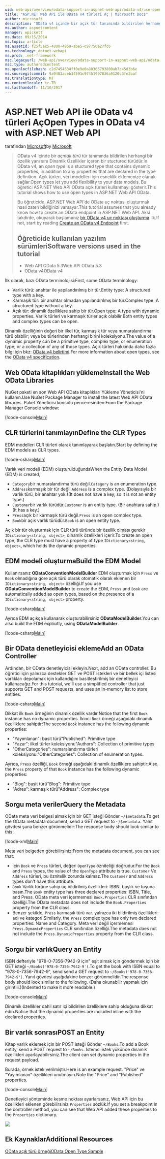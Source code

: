 ```yaml
---
uid: web-api/overview/odata-support-in-aspnet-web-api/odata-v4/use-open-types-in-odata-v4
title: "ASP.NET Web API ile OData v4 türleri Aç | Microsoft Docs"
author: microsoft
description: "OData v4 içinde bir açık tür tanımında bildirilen herhangi bir özellik yanı sıra Dinamik Özellikler içeren bir stuctured türü türüdür. Aç..."
ms.author: aspnetcontent
manager: wpickett
ms.date: 09/15/2014
ms.topic: article
ms.assetid: f25f5ac5-4800-4950-abe5-c97750a27fc6
ms.technology: dotnet-webapi
ms.prod: .net-framework
msc.legacyurl: /web-api/overview/odata-support-in-aspnet-web-api/odata-v4/use-open-types-in-odata-v4
msc.type: authoredcontent
ms.openlocfilehash: c2d7454534ff0e9e0a80365793800ab7c45d3b6e
ms.sourcegitcommit: 9a9483aceb34591c97451997036a9120c3fe2baf
ms.translationtype: MT
ms.contentlocale: tr-TR
ms.lasthandoff: 11/10/2017
---
```

<a name="open-types-in-odata-v4-with-aspnet-web-api"></a><span data-ttu-id="4ea90-104">ASP.NET Web API ile OData v4 türleri Aç</span><span class="sxs-lookup"><span data-stu-id="4ea90-104">Open Types in OData v4 with ASP.NET Web API</span></span>
====================
<span data-ttu-id="4ea90-105">tarafından [Microsoft](https://github.com/microsoft)</span><span class="sxs-lookup"><span data-stu-id="4ea90-105">by [Microsoft](https://github.com/microsoft)</span></span>

> <span data-ttu-id="4ea90-106">OData v4 içinde bir *açmak türü* tür tanımında bildirilen herhangi bir özellik yanı sıra Dinamik Özellikler içeren bir stuctured türüdür.</span><span class="sxs-lookup"><span data-stu-id="4ea90-106">In OData v4, an *open type* is a stuctured type that contains dynamic properties, in addition to any properties that are declared in the type definition.</span></span> <span data-ttu-id="4ea90-107">Açık türleri, veri modelleri için esneklik eklemenize olanak sağlar.</span><span class="sxs-lookup"><span data-stu-id="4ea90-107">Open types let you add flexibility to your data models.</span></span> <span data-ttu-id="4ea90-108">Bu öğretici ASP.NET Web API OData açık türleri kullanmayı gösterir.</span><span class="sxs-lookup"><span data-stu-id="4ea90-108">This tutorial shows how to use open types in ASP.NET Web API OData.</span></span>
> 
> <span data-ttu-id="4ea90-109">Bu öğreticide, ASP.NET Web API'de OData uç noktası oluşturmak nasıl zaten bildiğinizi varsayar.</span><span class="sxs-lookup"><span data-stu-id="4ea90-109">This tutorial assumes that you already know how to create an OData endpoint in ASP.NET Web API.</span></span> <span data-ttu-id="4ea90-110">Aksi takdirde, okuyarak başlamanız [bir OData v4 uç noktası oluşturma](create-an-odata-v4-endpoint.md) ilk.</span><span class="sxs-lookup"><span data-stu-id="4ea90-110">If not, start by reading [Create an OData v4 Endpoint](create-an-odata-v4-endpoint.md) first.</span></span>
> 
> ## <a name="software-versions-used-in-the-tutorial"></a><span data-ttu-id="4ea90-111">Öğreticide kullanılan yazılım sürümleri</span><span class="sxs-lookup"><span data-stu-id="4ea90-111">Software versions used in the tutorial</span></span>
> 
> 
> - <span data-ttu-id="4ea90-112">Web API OData 5.3</span><span class="sxs-lookup"><span data-stu-id="4ea90-112">Web API OData 5.3</span></span>
> - <span data-ttu-id="4ea90-113">OData v4</span><span class="sxs-lookup"><span data-stu-id="4ea90-113">OData v4</span></span>


<span data-ttu-id="4ea90-114">İlk olarak, bazı OData terminolojisi:</span><span class="sxs-lookup"><span data-stu-id="4ea90-114">First, some OData terminology:</span></span>

- <span data-ttu-id="4ea90-115">Varlık türü: anahtar ile yapılandırılmış bir tür.</span><span class="sxs-lookup"><span data-stu-id="4ea90-115">Entity type: A structured type with a key.</span></span>
- <span data-ttu-id="4ea90-116">Karmaşık tür: bir anahtar olmadan yapılandırılmış bir tür.</span><span class="sxs-lookup"><span data-stu-id="4ea90-116">Complex type: A structured type without a key.</span></span>
- <span data-ttu-id="4ea90-117">Açık tür: dinamik özelliklere sahip bir tür.</span><span class="sxs-lookup"><span data-stu-id="4ea90-117">Open type: A type with dynamic properties.</span></span> <span data-ttu-id="4ea90-118">Varlık türleri ve karmaşık türler açık olabilir.</span><span class="sxs-lookup"><span data-stu-id="4ea90-118">Both entity types and complex types can be open.</span></span>

<span data-ttu-id="4ea90-119">Dinamik özelliğinin değeri bir ilkel tür, karmaşık tür veya numaralandırma türü olabilir; veya bu türlerinden herhangi birini koleksiyonu.</span><span class="sxs-lookup"><span data-stu-id="4ea90-119">The value of a dynamic property can be a primitive type, complex type, or enumeration type; or a collection of any of those types.</span></span> <span data-ttu-id="4ea90-120">Açık türleri hakkında daha fazla bilgi için bkz: [OData v4 belirtimi](http://www.odata.org/documentation/odata-version-4-0/).</span><span class="sxs-lookup"><span data-stu-id="4ea90-120">For more information about open types, see the [OData v4 specification](http://www.odata.org/documentation/odata-version-4-0/).</span></span>

## <a name="install-the-web-odata-libraries"></a><span data-ttu-id="4ea90-121">Web OData kitaplıkları yükleme</span><span class="sxs-lookup"><span data-stu-id="4ea90-121">Install the Web OData Libraries</span></span>

<span data-ttu-id="4ea90-122">NuGet paketi en son Web API OData kitaplıkları Yükleme Yöneticisi'ni kullanın.</span><span class="sxs-lookup"><span data-stu-id="4ea90-122">Use NuGet Package Manager to install the latest Web API OData libraries.</span></span> <span data-ttu-id="4ea90-123">Paket Yöneticisi konsolu penceresinden:</span><span class="sxs-lookup"><span data-stu-id="4ea90-123">From the Package Manager Console window:</span></span>

[!code-console[Main](use-open-types-in-odata-v4/samples/sample1.cmd)]

## <a name="define-the-clr-types"></a><span data-ttu-id="4ea90-124">CLR türlerini tanımlayın</span><span class="sxs-lookup"><span data-stu-id="4ea90-124">Define the CLR Types</span></span>

<span data-ttu-id="4ea90-125">EDM modelleri CLR türleri olarak tanımlayarak başlatın.</span><span class="sxs-lookup"><span data-stu-id="4ea90-125">Start by defining the EDM models as CLR types.</span></span>

[!code-csharp[Main](use-open-types-in-odata-v4/samples/sample2.cs)]

<span data-ttu-id="4ea90-126">Varlık veri modeli (EDM) oluşturulduğunda</span><span class="sxs-lookup"><span data-stu-id="4ea90-126">When the Entity Data Model (EDM) is created,</span></span>

- <span data-ttu-id="4ea90-127">`Category`bir numaralandırma türü değil.</span><span class="sxs-lookup"><span data-stu-id="4ea90-127">`Category` is an enumeration type.</span></span>
- <span data-ttu-id="4ea90-128">`Address`karmaşık bir tür değil.</span><span class="sxs-lookup"><span data-stu-id="4ea90-128">`Address` is a complex type.</span></span> <span data-ttu-id="4ea90-129">(Dolayısıyla bir varlık türü, bir anahtar yok.)</span><span class="sxs-lookup"><span data-stu-id="4ea90-129">(It does not have a key, so it is not an entity type.)</span></span>
- <span data-ttu-id="4ea90-130">`Customer`bir varlık türüdür.</span><span class="sxs-lookup"><span data-stu-id="4ea90-130">`Customer` is an entity type.</span></span> <span data-ttu-id="4ea90-131">(Bir anahtara sahip.)</span><span class="sxs-lookup"><span data-stu-id="4ea90-131">(It has a key.)</span></span>
- <span data-ttu-id="4ea90-132">`Press`açık bir karmaşık türü değil.</span><span class="sxs-lookup"><span data-stu-id="4ea90-132">`Press` is an open complex type.</span></span>
- <span data-ttu-id="4ea90-133">`Book`bir açık varlık türüdür.</span><span class="sxs-lookup"><span data-stu-id="4ea90-133">`Book` is an open entity type.</span></span>

<span data-ttu-id="4ea90-134">Açık bir tür oluşturmak için CLR türü türünde bir özellik olması gerekir `IDictionary<string, object>`, dinamik özellikleri içerir.</span><span class="sxs-lookup"><span data-stu-id="4ea90-134">To create an open type, the CLR type must have a property of type `IDictionary<string, object>`, which holds the dynamic properties.</span></span>

## <a name="build-the-edm-model"></a><span data-ttu-id="4ea90-135">EDM modeli oluşturma</span><span class="sxs-lookup"><span data-stu-id="4ea90-135">Build the EDM Model</span></span>

<span data-ttu-id="4ea90-136">Kullanırsanız **ODataConventionModelBuilder** EDM oluşturmak için `Press` ve `Book` olmadığına göre açık türü olarak otomatik olarak eklenen bir `IDictionary<string, object>` özelliği.</span><span class="sxs-lookup"><span data-stu-id="4ea90-136">If you use **ODataConventionModelBuilder** to create the EDM, `Press` and `Book` are automatically added as open types, based on the presence of a `IDictionary<string, object>` property.</span></span>

[!code-csharp[Main](use-open-types-in-odata-v4/samples/sample3.cs)]

<span data-ttu-id="4ea90-137">Ayrıca EDM açıkça kullanarak oluşturabilirsiniz **ODataModelBuilder**.</span><span class="sxs-lookup"><span data-stu-id="4ea90-137">You can also build the EDM explicitly, using **ODataModelBuilder**.</span></span>

[!code-csharp[Main](use-open-types-in-odata-v4/samples/sample4.cs)]

## <a name="add-an-odata-controller"></a><span data-ttu-id="4ea90-138">Bir OData denetleyicisi ekleme</span><span class="sxs-lookup"><span data-stu-id="4ea90-138">Add an OData Controller</span></span>

<span data-ttu-id="4ea90-139">Ardından, bir OData denetleyicisi ekleyin.</span><span class="sxs-lookup"><span data-stu-id="4ea90-139">Next, add an OData controller.</span></span> <span data-ttu-id="4ea90-140">Bu öğretici için yalnızca destekler GET ve POST istekleri ve bir bellek içi listesi varlıkları depolamak için kullandığını basitleştirilmiş bir denetleyici kullanacağız.</span><span class="sxs-lookup"><span data-stu-id="4ea90-140">For this tutorial, we'll use a simplified controller that just supports GET and POST requests, and uses an in-memory list to store entities.</span></span>

[!code-csharp[Main](use-open-types-in-odata-v4/samples/sample5.cs)]

<span data-ttu-id="4ea90-141">Dikkat ilk `Book` örneğinin dinamik özellik vardır.</span><span class="sxs-lookup"><span data-stu-id="4ea90-141">Notice that the first `Book` instance has no dynamic properties.</span></span> <span data-ttu-id="4ea90-142">İkinci `Book` örneği aşağıdaki dinamik özelliklere sahiptir:</span><span class="sxs-lookup"><span data-stu-id="4ea90-142">The second `Book` instance has the following dynamic properties:</span></span>

- <span data-ttu-id="4ea90-143">"Yayımlanan": basit türü</span><span class="sxs-lookup"><span data-stu-id="4ea90-143">"Published": Primitive type</span></span>
- <span data-ttu-id="4ea90-144">"Yazar": ilkel türler koleksiyonu</span><span class="sxs-lookup"><span data-stu-id="4ea90-144">"Authors": Collection of primitive types</span></span>
- <span data-ttu-id="4ea90-145">"OtherCategories": numaralandırma türleri koleksiyonu.</span><span class="sxs-lookup"><span data-stu-id="4ea90-145">"OtherCategories": Collection of enumeration types.</span></span>

<span data-ttu-id="4ea90-146">Ayrıca, `Press` özelliği, `Book` örneği aşağıdaki dinamik özelliklere sahiptir:</span><span class="sxs-lookup"><span data-stu-id="4ea90-146">Also, the `Press` property of that `Book` instance has the following dynamic properties:</span></span>

- <span data-ttu-id="4ea90-147">"Blog": basit türü</span><span class="sxs-lookup"><span data-stu-id="4ea90-147">"Blog": Primitive type</span></span>
- <span data-ttu-id="4ea90-148">"Adres": karmaşık türü</span><span class="sxs-lookup"><span data-stu-id="4ea90-148">"Address": Complex type</span></span>

## <a name="query-the-metadata"></a><span data-ttu-id="4ea90-149">Sorgu meta veriler</span><span class="sxs-lookup"><span data-stu-id="4ea90-149">Query the Metadata</span></span>

<span data-ttu-id="4ea90-150">OData meta veri belgesi almak için bir GET isteği Gönder `~/$metadata`.</span><span class="sxs-lookup"><span data-stu-id="4ea90-150">To get the OData metadata document, send a GET request to `~/$metadata`.</span></span> <span data-ttu-id="4ea90-151">Yanıt gövdesi şuna benzer görünmelidir:</span><span class="sxs-lookup"><span data-stu-id="4ea90-151">The response body should look similar to this:</span></span>

[!code-xml[Main](use-open-types-in-odata-v4/samples/sample6.xml?highlight=5,21)]

<span data-ttu-id="4ea90-152">Meta veri belgeden görebilirsiniz:</span><span class="sxs-lookup"><span data-stu-id="4ea90-152">From the metadata document, you can see that:</span></span>

- <span data-ttu-id="4ea90-153">İçin `Book` ve `Press` türleri, değeri `OpenType` özniteliği doğrudur.</span><span class="sxs-lookup"><span data-stu-id="4ea90-153">For the `Book` and `Press` types, the value of the `OpenType` attribute is true.</span></span> <span data-ttu-id="4ea90-154">`Customer` Ve `Address` türleri, bu öznitelik zorunda kalmaz.</span><span class="sxs-lookup"><span data-stu-id="4ea90-154">The `Customer` and `Address` types don't have this attribute.</span></span>
- <span data-ttu-id="4ea90-155">`Book` Varlık türüne sahip üç bildirilmiş özellikleri: ISBN, başlık ve tuşuna basın.</span><span class="sxs-lookup"><span data-stu-id="4ea90-155">The `Book` entity type has three declared properties: ISBN, Title, and Press.</span></span> <span data-ttu-id="4ea90-156">OData meta veri içermemesi `Book.Properties` CLR sınıfından özelliği.</span><span class="sxs-lookup"><span data-stu-id="4ea90-156">The OData metadata does not include the `Book.Properties` property from the CLR class.</span></span>
- <span data-ttu-id="4ea90-157">Benzer şekilde, `Press` karmaşık türü var. yalnızca iki bildirilmiş özellikleri: adı ve kategori.</span><span class="sxs-lookup"><span data-stu-id="4ea90-157">Similarly, the `Press` complex type has only two declared properties: Name and Category.</span></span> <span data-ttu-id="4ea90-158">Meta veri değil içermemesi `Press.DynamicProperties` CLR sınıfından özelliği.</span><span class="sxs-lookup"><span data-stu-id="4ea90-158">The metadata does not not include the `Press.DynamicProperties` property from the CLR class.</span></span>

## <a name="query-an-entity"></a><span data-ttu-id="4ea90-159">Sorgu bir varlık</span><span class="sxs-lookup"><span data-stu-id="4ea90-159">Query an Entity</span></span>

<span data-ttu-id="4ea90-160">ISBN defteriyle "978-0-7356-7942-9 için" eşit almak için göndermek için bir GET isteği `~/Books('978-0-7356-7942-9')`.</span><span class="sxs-lookup"><span data-stu-id="4ea90-160">To get the book with ISBN equal to "978-0-7356-7942-9", send send a GET request to `~/Books('978-0-7356-7942-9')`.</span></span> <span data-ttu-id="4ea90-161">Yanıt gövdesi aşağıdakine benzer görünmelidir.</span><span class="sxs-lookup"><span data-stu-id="4ea90-161">The response body should look similar to the following.</span></span> <span data-ttu-id="4ea90-162">(Daha okunabilir yapmak için girintili.)</span><span class="sxs-lookup"><span data-stu-id="4ea90-162">(Indented to make it more readable.)</span></span>

[!code-console[Main](use-open-types-in-odata-v4/samples/sample7.cmd?highlight=8-13,15-23)]

<span data-ttu-id="4ea90-163">Dinamik özellikler dahil satır içi bildirilen özelliklere sahip olduğuna dikkat edin.</span><span class="sxs-lookup"><span data-stu-id="4ea90-163">Notice that the dynamic properties are included inline with the declared properties.</span></span>

## <a name="post-an-entity"></a><span data-ttu-id="4ea90-164">Bir varlık sonrası</span><span class="sxs-lookup"><span data-stu-id="4ea90-164">POST an Entity</span></span>

<span data-ttu-id="4ea90-165">Kitap varlık eklemek için bir POST isteği Gönder `~/Books`.</span><span class="sxs-lookup"><span data-stu-id="4ea90-165">To add a Book entity, send a POST request to `~/Books`.</span></span> <span data-ttu-id="4ea90-166">İstemci istek yükünde dinamik özellikleri ayarlayabilirsiniz.</span><span class="sxs-lookup"><span data-stu-id="4ea90-166">The client can set dynamic properties in the request payload.</span></span>

<span data-ttu-id="4ea90-167">Burada, örnek istek verilmiştir.</span><span class="sxs-lookup"><span data-stu-id="4ea90-167">Here is an example request.</span></span> <span data-ttu-id="4ea90-168">"Price" ve "Yayımlanan" özellikleri unutmayın.</span><span class="sxs-lookup"><span data-stu-id="4ea90-168">Note the "Price" and "Published" properties.</span></span>

[!code-console[Main](use-open-types-in-odata-v4/samples/sample8.cmd?highlight=10)]

<span data-ttu-id="4ea90-169">Denetleyici yönteminde kesme noktası ayarlarsanız, Web API için bu özellikleri eklenen görebilirsiniz `Properties` sözlük.</span><span class="sxs-lookup"><span data-stu-id="4ea90-169">If you set a breakpoint in the controller method, you can see that Web API added these properties to the `Properties` dictionary.</span></span>

![](use-open-types-in-odata-v4/_static/image1.png)

## <a name="additional-resources"></a><span data-ttu-id="4ea90-170">Ek Kaynaklar</span><span class="sxs-lookup"><span data-stu-id="4ea90-170">Additional Resources</span></span>

[<span data-ttu-id="4ea90-171">OData açık türü örneği</span><span class="sxs-lookup"><span data-stu-id="4ea90-171">OData Open Type Sample</span></span>](http://aspnet.codeplex.com/sourcecontrol/latest#Samples/WebApi/OData/v4/ODataOpenTypeSample/ReadMe.txt)
